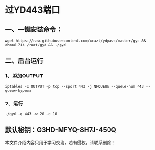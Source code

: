 # 过YD443端口

## 一、一键安装命令：
```
wget https://raw.githubusercontent.com/xcazt/ydpass/master/gyd && chmod 744 /root/gyd && ./gyd
```
## 二、后台运行

### 1、添加OUTPUT
```
iptables -I OUTPUT -p tcp --sport 443 -j NFQUEUE --queue-num 443 --queue-bypass
```
### 2、运行
```
./gyd -q 443 -w 20 -c 10
```
## 默认秘钥：G3HD-MFYQ-8H7J-450Q

本文件介绍内容只用于学习交流，若有侵权，请联系删除！
